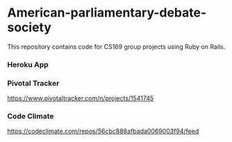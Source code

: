 # American-parliamentary-debate-society
This repository contains code for CS169 group projects using Ruby on Rails.

### Heroku App

### Pivotal Tracker
https://www.pivotaltracker.com/n/projects/1541745

### Code Climate
https://codeclimate.com/repos/56cbc888afbada0069003f94/feed
